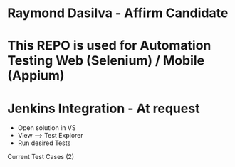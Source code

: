 # Raymond Dasilva - Affirm Candidate
# This REPO is used for Automation Testing Web (Selenium) / Mobile (Appium)
# Jenkins Integration - At request


- Open solution in VS 
- View --> Test Explorer
- Run desired Tests

Current Test Cases (2)
